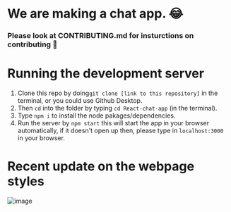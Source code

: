 # We are making a chat app. 😂

### Please look at CONTRIBUTING.md for insturctions on contributing 💙

# Running the development server
  1. Clone this repo by doing`git clone [link to this repository]` in the terminal, or you could use Github Desktop.
  2. Then `cd` into the folder by typing `cd React-chat-app` (in the terminal).
  3. Type `npm i` to install the node pakages/dependencies.
  4. Run the server by `npm start` this will start the app in your browser automatically, if it doesn't open up then, please type in `localhost:3000` in your browser.

# Recent update on the webpage styles
  ![image](https://user-images.githubusercontent.com/71009876/115983168-ec43f280-a5e2-11eb-8f57-9f7f844b8348.png)
